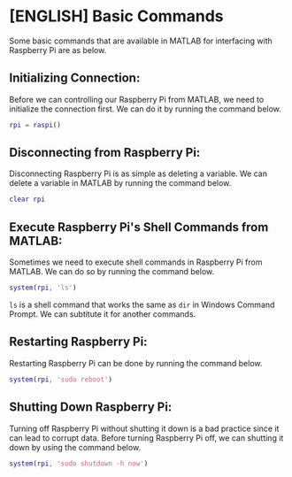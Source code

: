 # [ENGLISH] Basic Commands
Some basic commands that are available in MATLAB for interfacing with Raspberry Pi are as below.

## Initializing Connection:
Before we can controlling our Raspberry Pi from MATLAB, we need to initialize the connection first. We can do it by running the command below.

```matlab
rpi = raspi()
```

## Disconnecting from Raspberry Pi:
Disconnecting Raspberry Pi is as simple as deleting a variable. We can delete a variable in MATLAB by running the command below.

```matlab
clear rpi
```

## Execute Raspberry Pi's Shell Commands from MATLAB:
Sometimes we need to execute shell commands in Raspberry Pi from MATLAB. We can do so by running the command below.

```matlab
system(rpi, 'ls')
```

`ls` is a shell command that works the same as `dir` in Windows Command Prompt. We can subtitute it for another commands.

## Restarting Raspberry Pi:
Restarting Raspberry Pi can be done by running the command below.

```matlab
system(rpi, 'sudo reboot')
```

## Shutting Down Raspberry Pi:
Turning off Raspberry Pi without shutting it down is a bad practice since it can lead to corrupt data. Before turning Raspberry Pi off, we can shutting it down by using the command below.

```matlab
system(rpi, 'sudo shutdown -h now')
```
